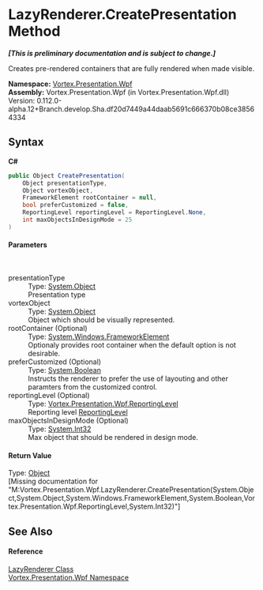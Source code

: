 # LazyRenderer.CreatePresentation Method 
 _**\[This is preliminary documentation and is subject to change.\]**_

Creates pre-rendered containers that are fully rendered when made visible.

**Namespace:**&nbsp;<a href="N_Vortex_Presentation_Wpf.md">Vortex.Presentation.Wpf</a><br />**Assembly:**&nbsp;Vortex.Presentation.Wpf (in Vortex.Presentation.Wpf.dll) Version: 0.112.0-alpha.12+Branch.develop.Sha.df20d7449a44daab5691c666370b08ce38564334

## Syntax

**C#**<br />
``` C#
public Object CreatePresentation(
	Object presentationType,
	Object vortexObject,
	FrameworkElement rootContainer = null,
	bool preferCustomized = false,
	ReportingLevel reportingLevel = ReportingLevel.None,
	int maxObjectsInDesignMode = 25
)
```


#### Parameters
&nbsp;<dl><dt>presentationType</dt><dd>Type: <a href="https://docs.microsoft.com/dotnet/api/system.object" target="_blank">System.Object</a><br />Presentation type</dd><dt>vortexObject</dt><dd>Type: <a href="https://docs.microsoft.com/dotnet/api/system.object" target="_blank">System.Object</a><br />Object which should be visually represented.</dd><dt>rootContainer (Optional)</dt><dd>Type: <a href="https://docs.microsoft.com/dotnet/api/system.windows.frameworkelement" target="_blank">System.Windows.FrameworkElement</a><br />Optionaly provides root container when the default option is not desirable.</dd><dt>preferCustomized (Optional)</dt><dd>Type: <a href="https://docs.microsoft.com/dotnet/api/system.boolean" target="_blank">System.Boolean</a><br />Instructs the renderer to prefer the use of layouting and other paramters from the customized control.</dd><dt>reportingLevel (Optional)</dt><dd>Type: <a href="T_Vortex_Presentation_Wpf_ReportingLevel.md">Vortex.Presentation.Wpf.ReportingLevel</a><br />Reporting level <a href="T_Vortex_Presentation_Wpf_ReportingLevel.md">ReportingLevel</a></dd><dt>maxObjectsInDesignMode (Optional)</dt><dd>Type: <a href="https://docs.microsoft.com/dotnet/api/system.int32" target="_blank">System.Int32</a><br />Max object that should be rendered in design mode.</dd></dl>

#### Return Value
Type: <a href="https://docs.microsoft.com/dotnet/api/system.object" target="_blank">Object</a><br />\[Missing <returns> documentation for "M:Vortex.Presentation.Wpf.LazyRenderer.CreatePresentation(System.Object,System.Object,System.Windows.FrameworkElement,System.Boolean,Vortex.Presentation.Wpf.ReportingLevel,System.Int32)"\]

## See Also


#### Reference
<a href="T_Vortex_Presentation_Wpf_LazyRenderer.md">LazyRenderer Class</a><br /><a href="N_Vortex_Presentation_Wpf.md">Vortex.Presentation.Wpf Namespace</a><br />